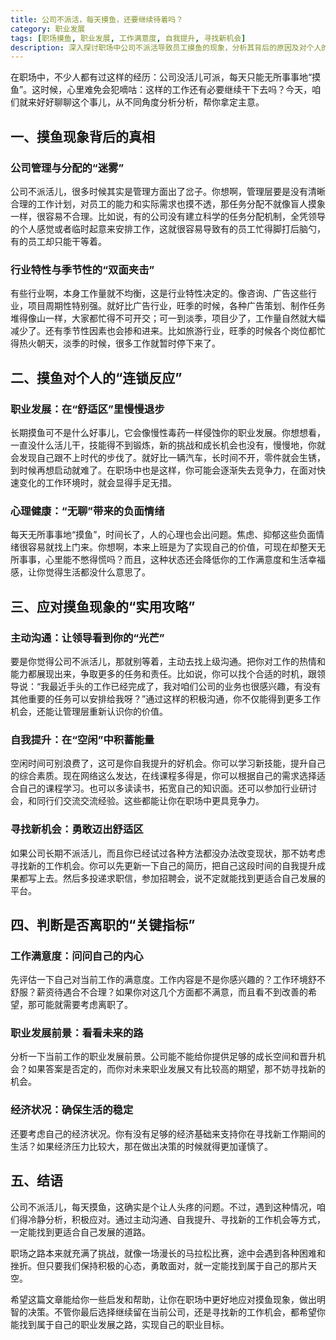 ```yaml
---
title: 公司不派活，每天摸鱼，还要继续待着吗？
category: 职业发展
tags: [职场摸鱼, 职业发展, 工作满意度, 自我提升, 寻找新机会]
description: 深入探讨职场中公司不派活导致员工摸鱼的现象，分析其背后的原因及对个人的影响，并提供应对策略和判断离职的关键指标，助力职场人做出明智决策。
---
```


在职场中，不少人都有过这样的经历：公司没活儿可派，每天只能无所事事地“摸鱼”。这时候，心里难免会犯嘀咕：这样的工作还有必要继续干下去吗？今天，咱们就来好好聊聊这个事儿，从不同角度分析分析，帮你拿定主意。

## 一、摸鱼现象背后的真相

### 公司管理与分配的“迷雾”

公司不派活儿，很多时候其实是管理方面出了岔子。你想啊，管理层要是没有清晰合理的工作计划，对员工的能力和实际需求也摸不透，那任务分配不就像盲人摸象一样，很容易不合理。比如说，有的公司没有建立科学的任务分配机制，全凭领导的个人感觉或者临时起意来安排工作，这就很容易导致有的员工忙得脚打后脑勺，有的员工却只能干等着。

### 行业特性与季节性的“双面夹击”

有些行业啊，本身工作量就不均衡，这是行业特性决定的。像咨询、广告这些行业，项目周期性特别强。就好比广告行业，旺季的时候，各种广告策划、制作任务堆得像山一样，大家都忙得不可开交；可一到淡季，项目少了，工作量自然就大幅减少了。还有季节性因素也会掺和进来。比如旅游行业，旺季的时候各个岗位都忙得热火朝天，淡季的时候，很多工作就暂时停下来了。

## 二、摸鱼对个人的“连锁反应”

### 职业发展：在“舒适区”里慢慢退步

长期摸鱼可不是什么好事儿，它会像慢性毒药一样侵蚀你的职业发展。你想想看，一直没什么活儿干，技能得不到锻炼，新的挑战和成长机会也没有，慢慢地，你就会发现自己跟不上时代的步伐了。就好比一辆汽车，长时间不开，零件就会生锈，到时候再想启动就难了。在职场中也是这样，你可能会逐渐失去竞争力，在面对快速变化的工作环境时，就会显得手足无措。

### 心理健康：“无聊”带来的负面情绪

每天无所事事地“摸鱼”，时间长了，人的心理也会出问题。焦虑、抑郁这些负面情绪很容易就找上门来。你想啊，本来上班是为了实现自己的价值，可现在却整天无所事事，心里能不憋得慌吗？而且，这种状态还会降低你的工作满意度和生活幸福感，让你觉得生活都没什么意思了。

## 三、应对摸鱼现象的“实用攻略”

### 主动沟通：让领导看到你的“光芒”

要是你觉得公司不派活儿，那就别等着，主动去找上级沟通。把你对工作的热情和能力都展现出来，争取更多的任务和责任。比如说，你可以找个合适的时机，跟领导说：“我最近手头的工作已经完成了，我对咱们公司的业务也很感兴趣，有没有其他重要的任务可以安排给我呀？”通过这样的积极沟通，你不仅能得到更多工作机会，还能让管理层重新认识你的价值。

### 自我提升：在“空闲”中积蓄能量

空闲时间可别浪费了，这可是你自我提升的好机会。你可以学习新技能，提升自己的综合素质。现在网络这么发达，在线课程多得是，你可以根据自己的需求选择适合自己的课程学习。也可以多读读书，拓宽自己的知识面。还可以参加行业研讨会，和同行们交流交流经验。这些都能让你在职场中更具竞争力。

### 寻找新机会：勇敢迈出舒适区

如果公司长期不派活儿，而且你已经试过各种方法都没办法改变现状，那不妨考虑寻找新的工作机会。你可以先更新一下自己的简历，把自己这段时间的自我提升成果都写上去。然后多投递求职信，参加招聘会，说不定就能找到更适合自己发展的平台。

## 四、判断是否离职的“关键指标”

### 工作满意度：问问自己的内心

先评估一下自己对当前工作的满意度。工作内容是不是你感兴趣的？工作环境舒不舒服？薪资待遇合不合理？如果你对这几个方面都不满意，而且看不到改善的希望，那可能就需要考虑离职了。

### 职业发展前景：看看未来的路

分析一下当前工作的职业发展前景。公司能不能给你提供足够的成长空间和晋升机会？如果答案是否定的，而你对未来职业发展又有比较高的期望，那不妨寻找新的机会。

### 经济状况：确保生活的稳定

还要考虑自己的经济状况。你有没有足够的经济基础来支持你在寻找新工作期间的生活？如果经济压力比较大，那在做出决策的时候就得更加谨慎了。

## 五、结语

公司不派活儿，每天摸鱼，这确实是个让人头疼的问题。不过，遇到这种情况，咱们得冷静分析，积极应对。通过主动沟通、自我提升、寻找新的工作机会等方式，一定能找到更适合自己发展的道路。

职场之路本来就充满了挑战，就像一场漫长的马拉松比赛，途中会遇到各种困难和挫折。但只要我们保持积极的心态，勇敢面对，就一定能找到属于自己的那片天空。

希望这篇文章能给你一些启发和帮助，让你在职场中更好地应对摸鱼现象，做出明智的决策。不管你最后选择继续留在当前公司，还是寻找新的工作机会，都希望你能找到属于自己的职业发展之路，实现自己的职业目标。